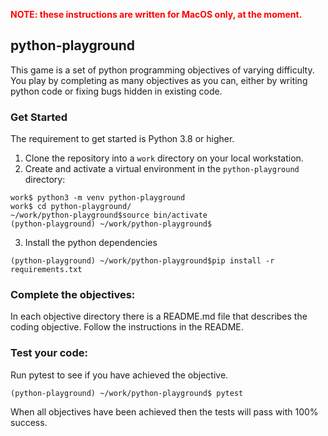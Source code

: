 <span style="color:red"><b>NOTE: these instructions are written for MacOS only, at the moment.</b></span>

## python-playground
This game is a set of python programming objectives of varying difficulty. You play by completing as many objectives as you can, either by writing python code or fixing bugs hidden in existing code.

### Get Started
The requirement to get started is Python 3.8 or higher.

1. Clone the repository into a `work` directory on your local workstation. 
2. Create and activate a virtual environment in the `python-playground` directory:
```
work$ python3 -m venv python-playground
work$ cd python-playground/
~/work/python-playground$source bin/activate
(python-playground) ~/work/python-playground$
```
3. Install the python dependencies
```
(python-playground) ~/work/python-playground$pip install -r requirements.txt
```

### Complete the objectives:
In each objective directory there is a README.md file that describes the coding objective. Follow the instructions in the README.

### Test your code:
Run pytest to see if you have achieved the objective.
```
(python-playground) ~/work/python-playground$ pytest
```
When all objectives have been achieved then the tests will pass with 100% success.



